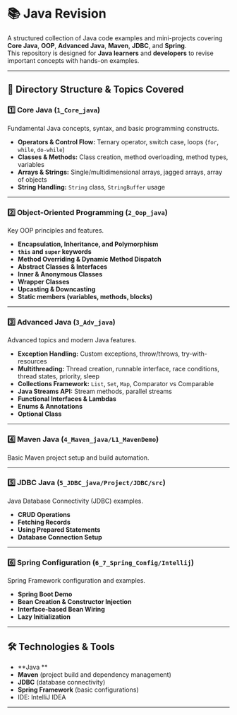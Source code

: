 # 📚 Java Revision

A structured collection of Java code examples and mini-projects covering **Core Java**, **OOP**, **Advanced Java**, **Maven**, **JDBC**, and **Spring**.  
This repository is designed for **Java learners** and **developers** to revise important concepts with hands-on examples.

---

## 📂 Directory Structure & Topics Covered

### 1️⃣ Core Java (`1_Core_java`)
Fundamental Java concepts, syntax, and basic programming constructs.
- **Operators & Control Flow:** Ternary operator, switch case, loops (`for`, `while`, `do-while`)
- **Classes & Methods:** Class creation, method overloading, method types, variables
- **Arrays & Strings:** Single/multidimensional arrays, jagged arrays, array of objects
- **String Handling:** `String` class, `StringBuffer` usage

---

### 2️⃣ Object-Oriented Programming (`2_Oop_java`)
Key OOP principles and features.
- **Encapsulation, Inheritance, and Polymorphism**
- **`this` and `super` keywords**
- **Method Overriding & Dynamic Method Dispatch**
- **Abstract Classes & Interfaces**
- **Inner & Anonymous Classes**
- **Wrapper Classes**
- **Upcasting & Downcasting**
- **Static members (variables, methods, blocks)**

---

### 3️⃣ Advanced Java (`3_Adv_java`)
Advanced topics and modern Java features.
- **Exception Handling:** Custom exceptions, throw/throws, try-with-resources
- **Multithreading:** Thread creation, runnable interface, race conditions, thread states, priority, sleep
- **Collections Framework:** `List`, `Set`, `Map`, Comparator vs Comparable
- **Java Streams API:** Stream methods, parallel streams
- **Functional Interfaces & Lambdas**
- **Enums & Annotations**
- **Optional Class**

---

### 4️⃣ Maven Java (`4_Maven_java/L1_MavenDemo`)
Basic Maven project setup and build automation.

---

### 5️⃣ JDBC Java (`5_JDBC_java/Project/JDBC/src`)
Java Database Connectivity (JDBC) examples.
- **CRUD Operations**
- **Fetching Records**
- **Using Prepared Statements**
- **Database Connection Setup**

---

### 6️⃣ Spring Configuration (`6_7_Spring_Config/Intellij`)
Spring Framework configuration and examples.
- **Spring Boot Demo**
- **Bean Creation & Constructor Injection**
- **Interface-based Bean Wiring**
- **Lazy Initialization**

---

## 🛠 Technologies & Tools
- **Java **
- **Maven** (project build and dependency management)
- **JDBC** (database connectivity)
- **Spring Framework** (basic configurations)
- IDE: IntelliJ IDEA

---


